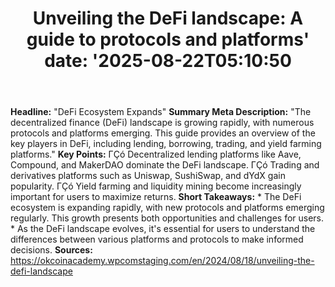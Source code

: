 ﻿---
title: "Unveiling the DeFi landscape: A guide to protocols and platforms'
date: '2025-08-22T05:10:50"
category: "Markets"
summary: ""
slug: "unveiling the defi landscape a guide to protocols and platfo"
source_urls:
  - "https://okcoinacademy.wpcomstaging.com/en/2024/08/18/unveiling-the-defi-landscape"
seo:
  title: "Unveiling the DeFi landscape: A guide to protocols and platforms | Hash n Hedge'
  description: '"
  keywords: ["news", "markets", "brief"]
---
**Headline:** "DeFi Ecosystem Expands"  **Summary Meta Description:** "The decentralized finance (DeFi) landscape is growing rapidly, with numerous protocols and platforms emerging. This guide provides an overview of the key players in DeFi, including lending, borrowing, trading, and yield farming platforms."  **Key Points:**  ΓÇó Decentralized lending platforms like Aave, Compound, and MakerDAO dominate the DeFi landscape. ΓÇó Trading and derivatives platforms such as Uniswap, SushiSwap, and dYdX gain popularity. ΓÇó Yield farming and liquidity mining become increasingly important for users to maximize returns.  **Short Takeaways:**  * The DeFi ecosystem is expanding rapidly, with new protocols and platforms emerging regularly. This growth presents both opportunities and challenges for users. * As the DeFi landscape evolves, it's essential for users to understand the differences between various platforms and protocols to make informed decisions.  **Sources:** https://okcoinacademy.wpcomstaging.com/en/2024/08/18/unveiling-the-defi-landscape 
